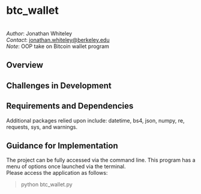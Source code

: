 # btc_wallet

<br>_Author_: Jonathan Whiteley<br>
_Contact_: jonathan.whiteley@berkeley.edu<br>
_Note_: OOP take on Bitcoin wallet program<br>

## Overview


## Challenges in Development


## Requirements and Dependencies

Additional packages relied upon include: datetime, bs4, json, numpy, re, requests, sys, and warnings.


## Guidance for Implementation
The project can be fully accessed via the command line.  This program has a menu of options once launched via the terminal.  <br>Please access the application as follows:
> python btc_wallet.py
